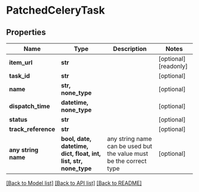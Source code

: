 # PatchedCeleryTask


## Properties
Name | Type | Description | Notes
------------ | ------------- | ------------- | -------------
**item_url** | **str** |  | [optional] [readonly] 
**task_id** | **str** |  | [optional] 
**name** | **str, none_type** |  | [optional] 
**dispatch_time** | **datetime, none_type** |  | [optional] 
**status** | **str** |  | [optional] 
**track_reference** | **str** |  | [optional] 
**any string name** | **bool, date, datetime, dict, float, int, list, str, none_type** | any string name can be used but the value must be the correct type | [optional]

[[Back to Model list]](../README.md#documentation-for-models) [[Back to API list]](../README.md#documentation-for-api-endpoints) [[Back to README]](../README.md)


